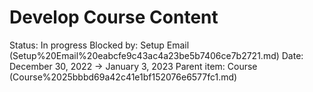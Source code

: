 # Develop Course Content

Status: In progress
Blocked by: Setup Email (Setup%20Email%20eabcfe9c43ac4a23be5b7406ce7b2721.md)
Date: December 30, 2022 → January 3, 2023
Parent item: Course (Course%2025bbbd69a42c41e1bf152076e6577fc1.md)